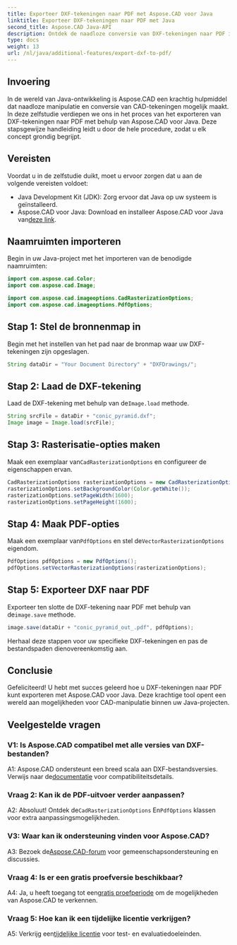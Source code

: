 ```yaml
---
title: Exporteer DXF-tekeningen naar PDF met Aspose.CAD voor Java
linktitle: Exporteer DXF-tekeningen naar PDF met Java
second_title: Aspose.CAD Java-API
description: Ontdek de naadloze conversie van DXF-tekeningen naar PDF in Java met Aspose.CAD. Verbeter uw CAD-workflow moeiteloos.
type: docs
weight: 13
url: /nl/java/additional-features/export-dxf-to-pdf/
---
```

## Invoering

In de wereld van Java-ontwikkeling is Aspose.CAD een krachtig hulpmiddel dat naadloze manipulatie en conversie van CAD-tekeningen mogelijk maakt. In deze zelfstudie verdiepen we ons in het proces van het exporteren van DXF-tekeningen naar PDF met behulp van Aspose.CAD voor Java. Deze stapsgewijze handleiding leidt u door de hele procedure, zodat u elk concept grondig begrijpt.

## Vereisten

Voordat u in de zelfstudie duikt, moet u ervoor zorgen dat u aan de volgende vereisten voldoet:

- Java Development Kit (JDK): Zorg ervoor dat Java op uw systeem is geïnstalleerd.
-  Aspose.CAD voor Java: Download en installeer Aspose.CAD voor Java van[deze link](https://releases.aspose.com/cad/java/).

## Naamruimten importeren

Begin in uw Java-project met het importeren van de benodigde naamruimten:

```java
import com.aspose.cad.Color;
import com.aspose.cad.Image;

import com.aspose.cad.imageoptions.CadRasterizationOptions;
import com.aspose.cad.imageoptions.PdfOptions;
```

## Stap 1: Stel de bronnenmap in

Begin met het instellen van het pad naar de bronmap waar uw DXF-tekeningen zijn opgeslagen.

```java
String dataDir = "Your Document Directory" + "DXFDrawings/";
```

## Stap 2: Laad de DXF-tekening

 Laad de DXF-tekening met behulp van de`Image.load` methode.

```java
String srcFile = dataDir + "conic_pyramid.dxf";
Image image = Image.load(srcFile);
```

## Stap 3: Rasterisatie-opties maken

 Maak een exemplaar van`CadRasterizationOptions` en configureer de eigenschappen ervan.

```java
CadRasterizationOptions rasterizationOptions = new CadRasterizationOptions();
rasterizationOptions.setBackgroundColor(Color.getWhite());
rasterizationOptions.setPageWidth(1600);
rasterizationOptions.setPageHeight(1600);
```

## Stap 4: Maak PDF-opties

 Maak een exemplaar van`PdfOptions` en stel de`VectorRasterizationOptions` eigendom.

```java
PdfOptions pdfOptions = new PdfOptions();
pdfOptions.setVectorRasterizationOptions(rasterizationOptions);
```

## Stap 5: Exporteer DXF naar PDF

 Exporteer ten slotte de DXF-tekening naar PDF met behulp van de`image.save` methode.

```java
image.save(dataDir + "conic_pyramid_out_.pdf", pdfOptions);
```

Herhaal deze stappen voor uw specifieke DXF-tekeningen en pas de bestandspaden dienovereenkomstig aan.

## Conclusie

Gefeliciteerd! U hebt met succes geleerd hoe u DXF-tekeningen naar PDF kunt exporteren met Aspose.CAD voor Java. Deze krachtige tool opent een wereld aan mogelijkheden voor CAD-manipulatie binnen uw Java-projecten.

## Veelgestelde vragen

### V1: Is Aspose.CAD compatibel met alle versies van DXF-bestanden?

 A1: Aspose.CAD ondersteunt een breed scala aan DXF-bestandsversies. Verwijs naar de[documentatie](https://reference.aspose.com/cad/java/) voor compatibiliteitsdetails.

### Vraag 2: Kan ik de PDF-uitvoer verder aanpassen?

 A2: Absoluut! Ontdek de`CadRasterizationOptions` En`PdfOptions` klassen voor extra aanpassingsmogelijkheden.

### V3: Waar kan ik ondersteuning vinden voor Aspose.CAD?

 A3: Bezoek de[Aspose.CAD-forum](https://forum.aspose.com/c/cad/19) voor gemeenschapsondersteuning en discussies.

### Vraag 4: Is er een gratis proefversie beschikbaar?

 A4: Ja, u heeft toegang tot een[gratis proefperiode](https://releases.aspose.com/) om de mogelijkheden van Aspose.CAD te verkennen.

### Vraag 5: Hoe kan ik een tijdelijke licentie verkrijgen?

 A5: Verkrijg een[tijdelijke licentie](https://purchase.aspose.com/temporary-license/) voor test- en evaluatiedoeleinden.